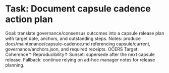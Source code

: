 # Task: Document capsule cadence action plan
Goal: translate governance/consensus outcomes into a capsule release plan with target date, anchors, and outstanding steps.
Notes: produce docs/maintenance/capsule-cadence.md referencing capsule/current, governance/anchors.json, and required receipts.
OCERS Target: Coherence↑ Reproducibility↑
Sunset: supersede after the next capsule release.
Fallback: continue relying on ad-hoc manager notes for release planning.
